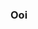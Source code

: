 ### Ooi

<!--
**Felozpe/Felozpe** is a ✨ _special_ ✨ repository because its `README.md` (this file) appears on your GitHub profile.

 - 🔭 Astronomia ...
 - 🌃 Paraná ...
 - 🌊  Equilibrado ...
 - 🎐 Anime ...
 - 🦚 Melancolic ...
 - 🏳️‍🌈 LGBT+ ...
 - 🌪️ Pronouns: Ele/Ela ...
